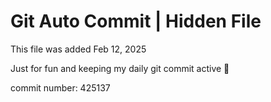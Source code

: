 # Git Auto Commit | Hidden File

This file was added Feb 12, 2025

Just for fun and keeping my daily git commit active 🤪

commit number: 425137
